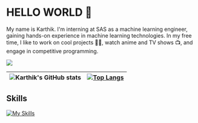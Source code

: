 # HELLO WORLD 👋
My name is Karthik.
I'm interning at SAS as a machine learning engineer, gaining hands-on experience in machine learning technologies. In my free time, I like to work on cool projects 👨‍💻, watch anime and TV shows 📺, and engage in competitive programming.

<a target="_blank" href="https://www.codewars.com/users/gangula-karthik"><img src="https://www.codewars.com/users/gangula-karthik/badges/large"></a>



| ![Karthik's GitHub stats](https://github-readme-stats.vercel.app/api?username=gangula-karthik&show_icons=true&theme=holi&hide_border=true) | [![Top Langs](https://github-readme-stats.vercel.app/api/top-langs/?username=gangula-karthik&layout=compact&show_icons=true&theme=holi&hide_border=true)](https://github.com/anuraghazra/github-readme-stats)|
| ------------- | ------------- |

## Skills
[![My Skills](https://skillicons.dev/icons?i=py,pytorch,sklearn,mongodb,aws,github,gitlab,bash,fastapi,flask,postman,react,nextjs,js,ts)](https://skillicons.dev)
